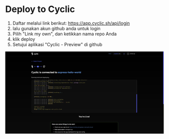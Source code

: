 # Deploy to Cyclic

1. Daftar melalui link berikut: https://app.cyclic.sh/api/login
2. lalu gunakan akun github anda untuk login
3. Pilih "Link my own", dan ketikkan nama repo Anda
4. klik deploy
5. Setujui aplikasi "Cyclic - Preview" di github

![cyclic](./minggu-3_Latihan-1.jpg)
